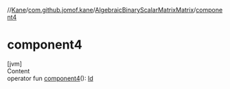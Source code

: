 //[Kane](../../index.md)/[com.github.jomof.kane](../index.md)/[AlgebraicBinaryScalarMatrixMatrix](index.md)/[component4](component4.md)



# component4  
[jvm]  
Content  
operator fun [component4](component4.md)(): [Id](../../com.github.jomof.kane.impl/index.md#%5Bcom.github.jomof.kane.impl%2FId%2F%2F%2FPointingToDeclaration%2F%5D%2FClasslikes%2F-225615094)  



